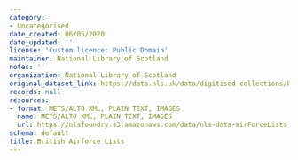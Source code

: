 ```yaml
---
category:
- Uncategorised
date_created: 06/05/2020
date_updated: ''
license: 'Custom licence: Public Domain'
maintainer: National Library of Scotland
notes: ''
organization: National Library of Scotland
original_dataset_link: https://data.nls.uk/data/digitised-collections/british-air-force-lists/
records: null
resources:
- format: METS/ALTO XML, PLAIN TEXT, IMAGES
  name: METS/ALTO XML, PLAIN TEXT, IMAGES
  url: https://nlsfoundry.s3.amazonaws.com/data/nls-data-airForceLists.zip
schema: default
title: British Airforce Lists
---
```

